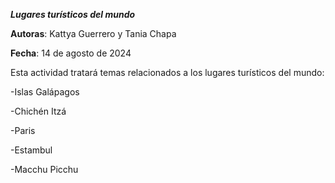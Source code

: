***Lugares turísticos del mundo***


**Autoras**: Kattya Guerrero y Tania Chapa

**Fecha**: 14 de agosto de 2024

Esta actividad tratará temas relacionados a los lugares turísticos del mundo:

-Islas Galápagos

-Chichén Itzá

-Paris

-Estambul

-Macchu Picchu


